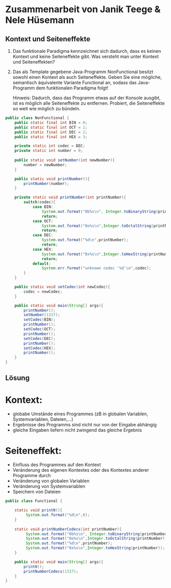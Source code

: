 # Zusammenarbeit von Janik Teege & Nele Hüsemann

## Kontext und Seiteneffekte



1. Das funktionale Paradigma kennzeichnet sich dadurch, dass es keinen Kontext und keine Seiteneffekte gibt. Was versteht man unter Kontext und Seiteneffekten?

2. Das als Template gegebene Java-Programm NonFunctional besitzt sowohl einen Kontext als auch Seiteneffekte. Geben Sie eine mögliche, semantisch äquivalente Variante Functional an, sodass das Java-Programm dem funktionalen Paradigma folgt!

    Hinweis: Dadurch, dass das Programm etwas auf der Konsole ausgibt, ist es möglich alle Seiteneffekte zu entfernen. Probiert, die Seiteneffekte so weit wie möglich zu bündeln.

```Java
public class NonFunctional {
    public static final int BIN = 0;
    public static final int OCT = 1;
    public static final int DEC = 2;
    public static final int HEX = 3;

    private static int codec = DEC;
    private static int number = 0;
 
    public static void setNumber(int newNumber){
        number = newNumber;
    }

    public static void printNumber(){
        printNumber(number);
    }

    private static void printNumber(int printNumber){
        switch(codec){
            case BIN:
                System.out.format("0b%s\n", Integer.toBinaryString(printNumber));
                return;
            case OCT:
                System.out.format("0o%s\n",Integer.toOctalString(printNumber));
                return;
            case DEC:
                System.out.format("%d\n",printNumber);
                return;
            case HEX:
                System.out.format("0x%s\n",Integer.toHexString(printNumber));
                return;
            default:
                System.err.format("unknown codec '%d'\n",codec);
        }
    }

    public static void setCodec(int newCodec){
        codec = newCodec;
    }

    public static void main(String[] args){
        printNumber();
        setNumber(1337);
        setCodec(BIN);
        printNumber();
        setCodec(OCT);
        printNumber();
        setCodec(DEC);
        printNumber();
        setCodec(HEX);
        printNumber();
    }
}
```

## Lösung

# Kontext: 
 - globabe Umstände eines Programmes (zB in globalen Variablen, Systemvariablen, Dateien,...)
 - Ergebnisse des Programms sind nicht nur von der Eingabe abhängig
 - gleiche Eingaben liefern nicht zwingend das gleiche Ergebnis

# Seiteneffekt:
 -  Einfluss des Programmes auf den Kontext
 - Veränderung des eigenen Kontextes oder des Kontextes anderer Programme durch 
  - Veränderung von globalen Variablen
  - Veränderung von Systemvariablen
  - Speichern von Dateien

```Java
public class Functional {

    static void print0(){
         System.out.format("%d\n",0);
    }
    
    static void printNumberCodecs(int printNumber){
         System.out.format("0b%s\n", Integer.toBinaryString(printNumber));
         System.out.format("0o%s\n",Integer.toOctalString(printNumber));
         System.out.format("%d\n",printNumber);
         System.out.format("0x%s\n",Integer.toHexString(printNumber));
    }

    public static void main(String[] args){
        print0();
        printNumberCodecs(1337);
    }
}
```